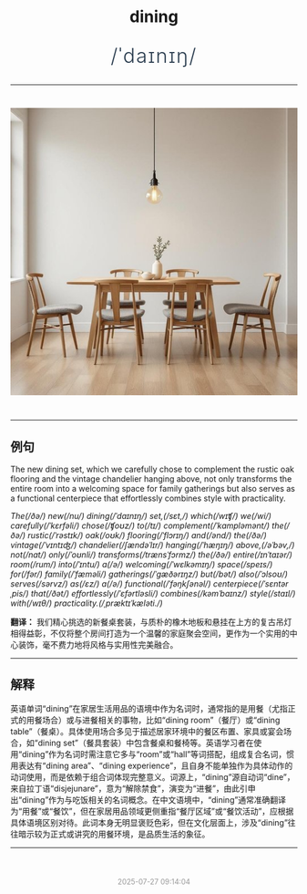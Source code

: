 <div align="center">

# dining

<div style="margin: 30px 0;">
<h1 style="font-size: 2.5em; font-weight: 300; letter-spacing: 2px; margin: 0; color: #2c3e50;">
/ˈdaɪnɪŋ/
</h1>
</div>

</div>

---

<div align="center" style="margin: 40px 0;">

![dining](images/dining.png)

</div>

---

## 例句

The new dining set, which we carefully chose to complement the rustic oak flooring and the vintage chandelier hanging above, not only transforms the entire room into a welcoming space for family gatherings but also serves as a functional centerpiece that effortlessly combines style with practicality.

*The(/ðə/) new(/nu/) dining(/ˈdaɪnɪŋ/) set,(/sɛt,/) which(/wɪʧ/) we(/wi/) carefully(/ˈkɛrfəli/) chose(/ʧoʊz/) to(/tɪ/) complement(/ˈkɑmpləmənt/) the(/ðə/) rustic(/ˈrəstɪk/) oak(/oʊk/) flooring(/ˈflɔrɪŋ/) and(/ənd/) the(/ðə/) vintage(/ˈvɪntɪʤ/) chandelier(/ʃændəˈlɪr/) hanging(/ˈhæŋɪŋ/) above,(/əˈbəv,/) not(/nɑt/) only(/ˈoʊnli/) transforms(/trænsˈfɔrmz/) the(/ðə/) entire(/ɪnˈtaɪər/) room(/rum/) into(/ˈɪntu/) a(/ə/) welcoming(/ˈwɛlkəmɪŋ/) space(/speɪs/) for(/fər/) family(/ˈfæməli/) gatherings(/ˈgæðərɪŋz/) but(/bət/) also(/ˈɔlsoʊ/) serves(/sərvz/) as(/ɛz/) a(/ə/) functional(/ˈfəŋkʃənəl/) centerpiece(/ˈsɛntərˌpis/) that(/ðət/) effortlessly(/ˈɛfərtləsli/) combines(/kəmˈbaɪnz/) style(/staɪl/) with(/wɪθ/) practicality.(/ˌpræktɪˈkæləti./)*

**翻译：** 我们精心挑选的新餐桌套装，与质朴的橡木地板和悬挂在上方的复古吊灯相得益彰，不仅将整个房间打造为一个温馨的家庭聚会空间，更作为一个实用的中心装饰，毫不费力地将风格与实用性完美融合。

---

## 解释

英语单词“dining”在家居生活用品的语境中作为名词时，通常指的是用餐（尤指正式的用餐场合）或与进餐相关的事物，比如“dining room”（餐厅）或“dining table”（餐桌）。具体使用场合多见于描述居家环境中的餐区布置、家具或宴会场合，如“dining set”（餐具套装）中包含餐桌和餐椅等。英语学习者在使用“dining”作为名词时需注意它多与“room”或“hall”等词搭配，组成复合名词，惯用表达有“dining area”、“dining experience”，且自身不能单独作为具体动作的动词使用，而是依赖于组合词体现完整意义。词源上，“dining”源自动词“dine”，来自拉丁语“disjejunare”，意为“解除禁食”，演变为“进餐”，由此引申出“dining”作为与吃饭相关的名词概念。在中文语境中，“dining”通常准确翻译为“用餐”或“餐饮”，但在家居用品领域更侧重指“餐厅区域”或“餐饮活动”，应根据具体语境区别对待。此词本身无明显褒贬色彩，但在文化层面上，涉及“dining”往往暗示较为正式或讲究的用餐环境，是品质生活的象征。


---

<div align="center" style="margin-top: 50px;">
<small style="color: #999; font-size: 0.9em;">2025-07-27 09:14:04</small>
</div>
